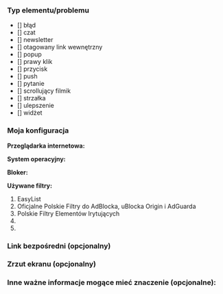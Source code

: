 <!--
Dziękujemy za zgłoszenie do Polskich Filtrów Elementów Irytujących!
-->

<!--
Co mamy schować, zablokować albo w czym jest problem, może pojawił się jakiś błąd?
Proszę wstawić x pomiędzy znakami [] obok typu/typów, którego/których to zgłoszenie dotyczy.
W przypadku pomyłki co do typu, proszę odznaczyć checkbox (przycisk wyboru) lub usunąć x i zamiast niego - wstawić spację.
-->

### Typ elementu/problemu
- [] błąd
- [] czat
- [] newsletter
- [] otagowany link wewnętrzny
- [] popup
- [] prawy klik
- [] przycisk
- [] push
- [] pytanie
- [] scrollujący filmik
- [] strzałka
- [] ulepszenie
- [] widżet

### Moja konfiguracja
**Przeglądarka internetowa:** 

**System operacyjny:** 

**Bloker:** 

**Używane filtry:**
1. EasyList
2. Oficjalne Polskie Filtry do AdBlocka, uBlocka Origin i AdGuarda
3. Polskie Filtry Elementów Irytujących
4. 
5. 

### Link bezpośredni (opcjonalny)
<!--
Wstaw tutaj link bezpośredni do strony, na której występuje element albo błąd.
-->

### Zrzut ekranu (opcjonalny)
<!--
Przeciągnij tutaj swój zrzut lub zamieść do niego link.
-->

### Inne ważne informacje mogące mieć znaczenie (opcjonalne):
<!--
Coś co nie da się opisać wizualnie, etapy odtworzenia problemu (co doprowadziło do błędu) albo twoja metoda rozwiązania problemu.
-->
